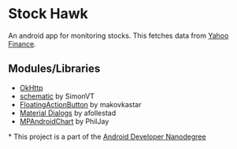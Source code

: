 # Stock Hawk

An android app for monitoring stocks. This fetches data from [Yahoo Finance](https://finance.yahoo.com/).

## Modules/Libraries
- [OkHttp](http://square.github.io/okhttp/)
- [schematic](https://github.com/SimonVT/schematic) by SimonVT
- [FloatingActionButton](https://github.com/makovkastar/FloatingActionButton) by makovkastar
- [Material Dialogs](https://github.com/afollestad/material-dialogs) by afollestad
- [MPAndroidChart](https://github.com/PhilJay/MPAndroidChart) by PhilJay  
  
   
\* This project is a part of the [Android Developer Nanodegree](https://www.udacity.com/course/android-developer-nanodegree-by-google--nd801)